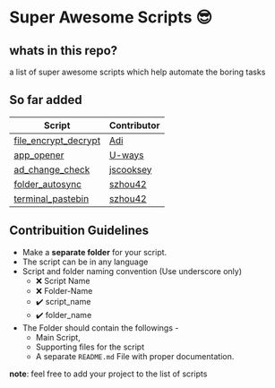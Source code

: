 # Super Awesome Scripts 😎


## whats in this repo?
a list of super awesome scripts which help automate the boring tasks

## So far added
| Script | Contributor|
|--|--|
|[file_encrypt_decrypt](https://github.com/adityaarakeri/super-scripts/tree/master/file_encrypt_decrypt) | [Adi](https://github.com/adityaarakeri) |
|[app_opener](https://github.com/adityaarakeri/super-scripts/tree/master/app_opener) | [U-ways](https://github.com/U-ways) |
| [ad_change_check](https://github.com/adityaarakeri/super-scripts/tree/master/ad_change_check) | [jscooksey](https://github.com/jscooksey)
| [folder_autosync](https://github.com/adityaarakeri/super-scripts/tree/master/folder_autosync) | [szhou42](https://github.com/szhou42)
| [terminal_pastebin](https://github.com/adityaarakeri/super-scripts/tree/master/terminal_pastebin) | [szhou42](https://github.com/szhou42)

## Contribuition Guidelines
- Make a **separate folder** for your script.
- The script can be in any language
- Script and folder naming convention (Use underscore only) 
	- :x: Script Name
	- :x: Folder-Name
	- :heavy_check_mark: script_name
	- :heavy_check_mark: folder_name
- The Folder should contain the followings -
	- Main Script, 
	- Supporting files for the script
	- A separate `README.md` File with proper documentation.

**note**: feel free to add your project to the list of scripts
